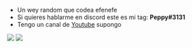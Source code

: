 - Un wey random que codea efenefe
- Si quieres hablarme en discord este es mi tag: **Peppy#3131**
- Tengo un canal de [Youtube](https://youtube.com/channel/elpeppywall) supongo



![](https://www.demirramon.com/gen/undertale_text_box.png?text=ME%20PICAN%20LOS%20COCOS&box=undertale&character=undertale-papyrus&expression=default&font=papyrus&size=2&t=1705746741)
![](https://github-readme-stats.vercel.app/api/top-langs/?username=ElPeppyWall&layout=compact&show_icons=true&theme=codeSTACKr)

<!---
ElPeppyWall/ElPeppyWall is a ✨ special ✨ repository because its `README.md` (this file) appears on your GitHub profile.
You can click the Preview link to take a look at your changes.
--->
